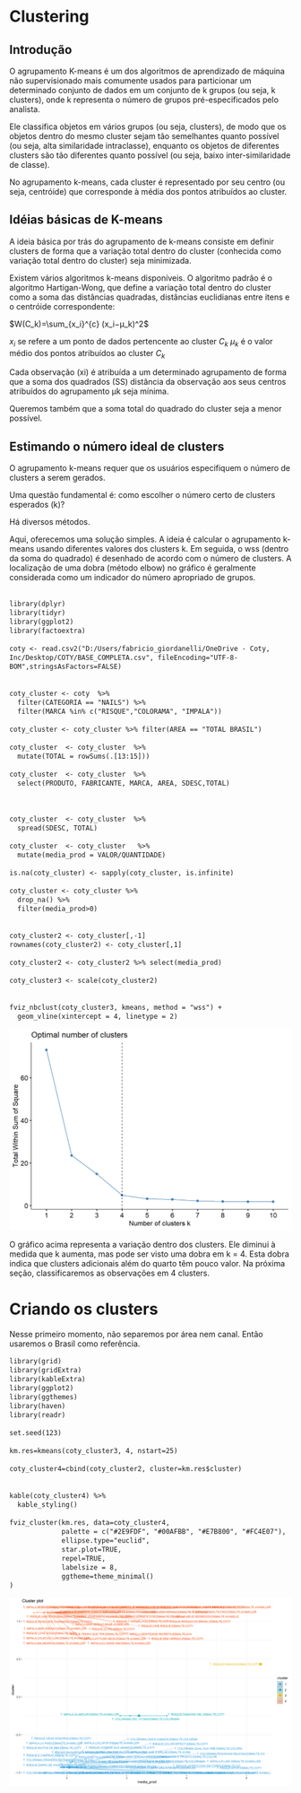 # Clustering

## Introdução

O agrupamento K-means é um dos algoritmos de aprendizado de máquina não supervisionado mais comumente usados para particionar um determinado conjunto de dados em um conjunto de k grupos (ou seja, k clusters), onde k representa o número de grupos pré-especificados pelo analista.

Ele classifica objetos em vários grupos (ou seja, clusters), de modo que os objetos dentro do mesmo cluster sejam tão semelhantes quanto possível (ou seja, alta similaridade intraclasse), enquanto os objetos de diferentes clusters são tão diferentes quanto possível (ou seja, baixo inter-similaridade de classe).

No agrupamento k-means, cada cluster é representado por seu centro (ou seja, centróide) que corresponde à média dos pontos atribuídos ao cluster.


## Idéias básicas de K-means

A ideia básica por trás do agrupamento de k-means consiste em definir clusters de forma que a variação total dentro do cluster (conhecida como variação total dentro do cluster) seja minimizada.

Existem vários algoritmos k-means disponíveis. O algoritmo padrão é o algoritmo Hartigan-Wong, que define a variação total dentro do cluster como a soma das distâncias quadradas, distâncias euclidianas entre itens e o centróide correspondente:


$W(C_k)=\sum_{x_i}^{c} (x_i−μ_k)^2$

$x_i$ se refere a um ponto de dados pertencente ao cluster $C_k$
$μ_k$ é o valor médio dos pontos atribuídos ao cluster $C_k$

Cada observação (xi) é atribuída a um determinado agrupamento de forma que a soma dos quadrados (SS) distância da observação aos seus centros atribuídos do agrupamento μk seja mínima.

Queremos também que a soma total do quadrado do cluster seja a menor possível.

## Estimando o número ideal de clusters

O agrupamento k-means requer que os usuários especifiquem o número de clusters a serem gerados.

Uma questão fundamental é: como escolher o número certo de clusters esperados (k)?

Há diversos métodos.

Aqui, oferecemos uma solução simples. A ideia é calcular o agrupamento k-means usando diferentes valores dos clusters k. Em seguida, o wss (dentro da soma do quadrado) é desenhado de acordo com o número de clusters. A localização de uma dobra (método elbow) no gráfico é geralmente considerada como um indicador do número apropriado de grupos.


```{r echo=FALSE}

library(dplyr)
library(tidyr)
library(ggplot2)
library(factoextra)

coty <- read.csv2("D:/Users/fabricio_giordanelli/OneDrive - Coty, Inc/Desktop/COTY/BASE_COMPLETA.csv", fileEncoding="UTF-8-BOM",stringsAsFactors=FALSE)


coty_cluster <- coty  %>%
  filter(CATEGORIA == "NAILS") %>%
  filter(MARCA %in% c("RISQUE","COLORAMA", "IMPALA"))

coty_cluster <- coty_cluster %>% filter(AREA == "TOTAL BRASIL")

coty_cluster  <- coty_cluster  %>%
  mutate(TOTAL = rowSums(.[13:15]))

coty_cluster  <- coty_cluster  %>%
  select(PRODUTO, FABRICANTE, MARCA, AREA, SDESC,TOTAL)



coty_cluster  <- coty_cluster  %>%
  spread(SDESC, TOTAL)

coty_cluster  <- coty_cluster   %>%
  mutate(media_prod = VALOR/QUANTIDADE)

is.na(coty_cluster) <- sapply(coty_cluster, is.infinite)

coty_cluster <- coty_cluster %>%
  drop_na() %>%
  filter(media_prod>0)


coty_cluster2 <- coty_cluster[,-1]
rownames(coty_cluster2) <- coty_cluster[,1]

coty_cluster2 <- coty_cluster2 %>% select(media_prod)

coty_cluster3 <- scale(coty_cluster2)


fviz_nbclust(coty_cluster3, kmeans, method = "wss") +
  geom_vline(xintercept = 4, linetype = 2)
```

![Elbow Method](https://github.com/fgiordanelli/Clustering/blob/main/FIG1.png)

O gráfico acima representa a variação dentro dos clusters. Ele diminui à medida que k aumenta, mas pode ser visto uma dobra em k = 4. Esta dobra indica que clusters adicionais além do quarto têm pouco valor. Na próxima seção, classificaremos as observações em 4 clusters.


# Criando os clusters

Nesse primeiro momento, não separemos por área nem canal. Então usaremos o Brasil como referência.



```{r, fig.width=12, fig.height=8}
library(grid)
library(gridExtra)
library(kableExtra)
library(ggplot2)
library(ggthemes)
library(haven)
library(readr)

set.seed(123)

km.res=kmeans(coty_cluster3, 4, nstart=25)

coty_cluster4=cbind(coty_cluster2, cluster=km.res$cluster)


kable(coty_cluster4) %>%
  kable_styling()

fviz_cluster(km.res, data=coty_cluster4,
             palette = c("#2E9FDF", "#00AFBB", "#E7B800", "#FC4E07"),
             ellipse.type="euclid",
             star.plot=TRUE,
             repel=TRUE,
             labelsize = 8,
             ggtheme=theme_minimal()
)

```




![Clustering](https://github.com/fgiordanelli/Clustering/blob/main/FIG2.png)
